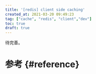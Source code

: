 ```yaml
---
title: '[redis] client side caching'
created_at: 2021-03-20 09:49:23
tag: ["cache", "redis", "client","dev"]
toc: true
draft: true
---
```


待完善。

# 参考 {#reference}